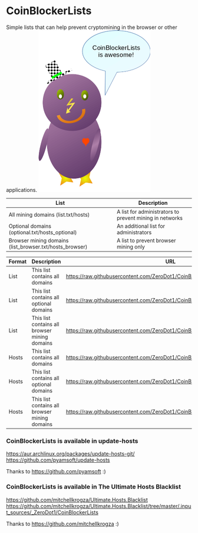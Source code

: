 # CoinBlockerLists
Simple lists that can help prevent cryptomining in the browser or other applications.
![PC_ping](img/pc_ping.png)

| List | Description |
| --- | --- |
| All mining domains (list.txt/hosts) | A list for administrators to prevent mining in networks |
| Optional domains (optional.txt/hosts_optional) | An additional list for administrators |
| Browser mining domains (list_browser.txt/hosts_browser) | A list to prevent browser mining only  |

| Format | Description | URL |
| --- | --- | --- |
| List | This list contains all domains | https://raw.githubusercontent.com/ZeroDot1/CoinBlockerLists/master/list.txt |
| List | This list contains all optional domains | https://raw.githubusercontent.com/ZeroDot1/CoinBlockerLists/master/list_optional.txt |
| List | This list contains all browser mining domains | https://raw.githubusercontent.com/ZeroDot1/CoinBlockerLists/master/list_browser.txt |
| Hosts | This list contains all domains | https://raw.githubusercontent.com/ZeroDot1/CoinBlockerLists/master/hosts |
| Hosts | This list contains all optional domains | https://raw.githubusercontent.com/ZeroDot1/CoinBlockerLists/master/hosts_optional |
| Hosts | This list contains all browser mining domains | https://raw.githubusercontent.com/ZeroDot1/CoinBlockerLists/master/hosts_browser |

### CoinBlockerLists is available in update-hosts
https://aur.archlinux.org/packages/update-hosts-git/
https://github.com/pyamsoft/update-hosts

Thanks to https://github.com/pyamsoft :)

### CoinBlockerLists is available in The Ultimate Hosts Blacklist
https://github.com/mitchellkrogza/Ultimate.Hosts.Blacklist
https://github.com/mitchellkrogza/Ultimate.Hosts.Blacklist/tree/master/.input_sources/_ZeroDot1/CoinBlockerLists

Thanks to https://github.com/mitchellkrogza :)
